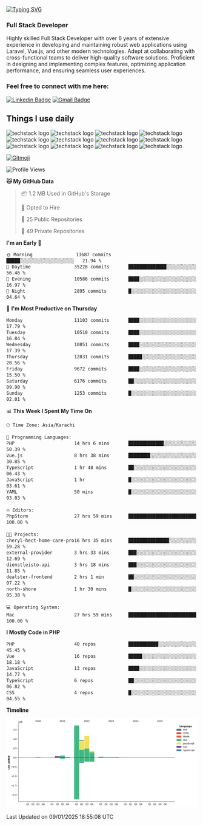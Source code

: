 [![Typing SVG](https://readme-typing-svg.demolab.com?font=Permanent+Marker&size=31&pause=1000&color=00A11F&center=true&random=false&width=435&lines=Hi+%F0%9F%91%8B%2C+I'm+Waheed+Sindhani)](https://git.io/typing-svg)
### Full Stack Developer
Highly skilled Full Stack Developer with over 6 years of extensive experience in developing and maintaining robust web applications using Laravel, Vue.js, and other modern technologies. Adept at collaborating with cross-functional teams to deliver high-quality software solutions. Proficient in designing and implementing complex features, optimizing application performance, and ensuring seamless user experiences. 

### Feel free to connect with me here:

[![Linkedin Badge](https://img.shields.io/badge/-waheedsindhani-blue?style=flat-square&logo=Linkedin&logoColor=white&link=https://www.linkedin.com/in/waheed-sindhani/)](https://www.linkedin.com/in/waheed-sindhani/)
[![Gmail Badge](https://img.shields.io/badge/-waheed.eliccs@gmail.com-c14438?style=flat-square&logo=Gmail&logoColor=white&link=mailto:waheed.eliccs@gmail.com)](mailto:waheed.eliccs@gmail.com)

## Things I use daily
![techstack logo](https://readme-components.vercel.app/api?component=logo&logo=react&text=false&animation=spin&fill=000000&svgfill=2d79c7)
![techstack logo](https://readme-components.vercel.app/api?component=logo&logo=vue.js&text=false&fill=000000&svgfill=4FC08D)
![techstack logo](https://readme-components.vercel.app/api?component=logo&logo=laravel&text=false&fill=000000&svgfill=FF2D20)
![techstack logo](https://readme-components.vercel.app/api?component=logo&logo=javascript&text=false&fill=000000&svgfill=F7DF1E)
![techstack logo](https://readme-components.vercel.app/api?component=logo&logo=mysql&text=false&fill=000000&svgfill=4479A1)
![techstack logo](https://readme-components.vercel.app/api?component=logo&logo=quasar&text=false&svgfill=050A14&fill=ffffaa&animation=spin)
![techstack logo](https://readme-components.vercel.app/api?component=logo&logo=typescript&text=false&fill=000000&svgfill=3178C6)
![techstack logo](https://readme-components.vercel.app/api?component=logo&logo=node.js&text=false&fill=000000&svgfill=5FA04E)
![techstack logo](https://readme-components.vercel.app/api?component=logo&logo=tailwindcss&text=false&fill=000000&svgfill=06B6D4)
![techstack logo](https://readme-components.vercel.app/api?component=logo&logo=docker&text=false&fill=000000&svgfill=2496ED)
![techstack logo](https://readme-components.vercel.app/api?component=logo&logo=linux&text=false&fill=000000&svgfill=FCC624)
![techstack logo](https://readme-components.vercel.app/api?component=logo&logo=amazonaws&text=false&fill=000000&svgfill=232F3E)



<!--
**Sindhani/sindhani** is a ✨ _special_ ✨ repository because its `README.md` (this file) appears on your GitHub profile.

Here are some ideas to get you started:

- 🔭 I’m currently working on ...
- 🌱 I’m currently learning ...
- 👯 I’m looking to collaborate on ...
- 🤔 I’m looking for help with ...
- 💬 Ask me about ...
- 📫 How to reach me: ...
- 😄 Pronouns: ...
- ⚡ Fun fact: ...
-->
<a href="https://gitmoji.dev">
  <img
    src="https://img.shields.io/badge/gitmoji-%20😜%20😍-FFDD67.svg?style=flat-square"
    alt="Gitmoji"
  />
</a>

<!--START_SECTION:waka-->
![Profile Views](http://img.shields.io/badge/Profile%20Views-0-blue)

**🐱 My GitHub Data** 

> 📦 1.2 MB Used in GitHub's Storage 
 > 
> 💼 Opted to Hire
 > 
> 📜 25 Public Repositories 
 > 
> 🔑 49 Private Repositories 
 > 
**I'm an Early 🐤** 

```text
🌞 Morning                13687 commits       █████░░░░░░░░░░░░░░░░░░░░   21.94 % 
🌆 Daytime                35228 commits       ██████████████░░░░░░░░░░░   56.46 % 
🌃 Evening                10586 commits       ████░░░░░░░░░░░░░░░░░░░░░   16.97 % 
🌙 Night                  2895 commits        █░░░░░░░░░░░░░░░░░░░░░░░░   04.64 % 
```
📅 **I'm Most Productive on Thursday** 

```text
Monday                   11103 commits       ████░░░░░░░░░░░░░░░░░░░░░   17.79 % 
Tuesday                  10510 commits       ████░░░░░░░░░░░░░░░░░░░░░   16.84 % 
Wednesday                10851 commits       ████░░░░░░░░░░░░░░░░░░░░░   17.39 % 
Thursday                 12831 commits       █████░░░░░░░░░░░░░░░░░░░░   20.56 % 
Friday                   9672 commits        ████░░░░░░░░░░░░░░░░░░░░░   15.50 % 
Saturday                 6176 commits        ██░░░░░░░░░░░░░░░░░░░░░░░   09.90 % 
Sunday                   1253 commits        █░░░░░░░░░░░░░░░░░░░░░░░░   02.01 % 
```


📊 **This Week I Spent My Time On** 

```text
🕑︎ Time Zone: Asia/Karachi

💬 Programming Languages: 
PHP                      14 hrs 6 mins       █████████████░░░░░░░░░░░░   50.39 % 
Vue.js                   8 hrs 38 mins       ████████░░░░░░░░░░░░░░░░░   30.85 % 
TypeScript               1 hr 48 mins        ██░░░░░░░░░░░░░░░░░░░░░░░   06.43 % 
JavaScript               1 hr                █░░░░░░░░░░░░░░░░░░░░░░░░   03.61 % 
YAML                     50 mins             █░░░░░░░░░░░░░░░░░░░░░░░░   03.03 % 

🔥 Editors: 
PhpStorm                 27 hrs 59 mins      █████████████████████████   100.00 % 

🐱‍💻 Projects: 
cheryl-hect-home-care-pro16 hrs 35 mins      ███████████████░░░░░░░░░░   59.28 % 
external-provider        3 hrs 33 mins       ███░░░░░░░░░░░░░░░░░░░░░░   12.69 % 
dienstleisto-api         3 hrs 18 mins       ███░░░░░░░░░░░░░░░░░░░░░░   11.85 % 
dealster-frontend        2 hrs 1 min         ██░░░░░░░░░░░░░░░░░░░░░░░   07.22 % 
north-shore              1 hr 30 mins        █░░░░░░░░░░░░░░░░░░░░░░░░   05.38 % 

💻 Operating System: 
Mac                      27 hrs 59 mins      █████████████████████████   100.00 % 
```

**I Mostly Code in PHP** 

```text
PHP                      40 repos            ███████████░░░░░░░░░░░░░░   45.45 % 
Vue                      16 repos            █████░░░░░░░░░░░░░░░░░░░░   18.18 % 
JavaScript               13 repos            ████░░░░░░░░░░░░░░░░░░░░░   14.77 % 
TypeScript               6 repos             ██░░░░░░░░░░░░░░░░░░░░░░░   06.82 % 
CSS                      4 repos             █░░░░░░░░░░░░░░░░░░░░░░░░   04.55 % 
```



**Timeline**

![Lines of Code chart](https://raw.githubusercontent.com/Sindhani/Sindhani/main/assets/bar_graph.png)


 Last Updated on 09/01/2025 18:55:08 UTC
<!--END_SECTION:waka-->

